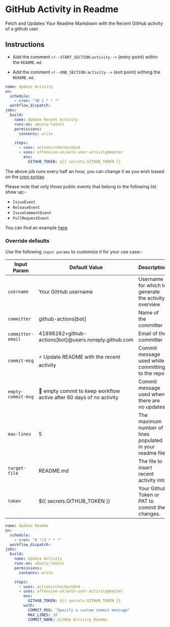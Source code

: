 # GitHub Activity in Readme

Fetch and Updates Your Readme Markdown with the Recent GitHub activity of a github user.

## Instructions

- Add the comment `<!--START_SECTION:activity-->` (entry point) within the `README.md`.

- Add the comment `<!--END_SECTION:activity-->` (exit point) withing the `README.md`.

```yml
name: Update Activity
on:
  schedule:
    - cron: "30 1 * * *"
  workflow_dispatch:
jobs:
  build:
    name: Update Recent Activity
    runs-on: ubuntu-latest
    permissions:
      contents: write

    steps:
      - uses: actions/checkout@v4
      - uses: offensive-vk/auto-user-activity@master
        env:
          GITHUB_TOKEN: ${{ secrets.GITHUB_TOKEN }}
```

The above job runs every half an hour, you can change it as you wish based on the [cron syntax](https://jasonet.co/posts/scheduled-actions/#the-cron-syntax).

Please note that only those public events that belong to the following list show up:-

- `IssueEvent`
- `ReleaseEvent`
- `IssueCommentEvent`
- `PullRequestEvent`

You can find an example [here](https://github.com/offensive-vk/auto-user-activity/blob/master/.github/workflows/test.yml).

### Override defaults

Use the following `input params` to customize it for your use case:-

| Input Param        | Default Value                                                            | Description                                               |
| ------------------ | ------------------------------------------------------------------------ | --------------------------------------------------------- |
| `username`      | Your GitHub username                                                     | Username for which to generate the activity overview      |
| `committer`      | github-actions[bot]                                                      | Name of the committer                                     |
| `committer-email`     | 41898282+github-actions[bot]@users.noreply.github.com                    | Email of the committer                                    |
| `commit-msg`       | :zap: Update README with the recent activity                             | Commit message used while committing to the repo          |
| `empty-commit-msg` | :memo: empty commit to keep workflow active after 60 days of no activity | Commit message used when there are no updates             |
| `max-lines`        | 5                                                                        | The maximum number of lines populated in your readme file |
| `target-file`      | README.md                                                                | The file to insert recent activity into                   |
| `token` | ${{ secrets.GITHUB_TOKEN }} | Your Github Token or PAT to commit the changes. | 

```yml
name: Update Readme
on:
  schedule:
    - cron: "0 */2 * * *"
  workflow_dispatch:
jobs:
  build:
    name: Update Activity
    runs-on: ubuntu-latest
    permissions:
      contents: write

    steps:
      - uses: actions/checkout@v4
      - uses: offensive-vk/auto-user-activity@master
        env:
          GITHUB_TOKEN: ${{ secrets.GITHUB_TOKEN }}
        with:
          COMMIT_MSG: "Specify a custom commit message"
          MAX_LINES: 10
          COMMIT_NAME: GitHub Activity Readme
```
